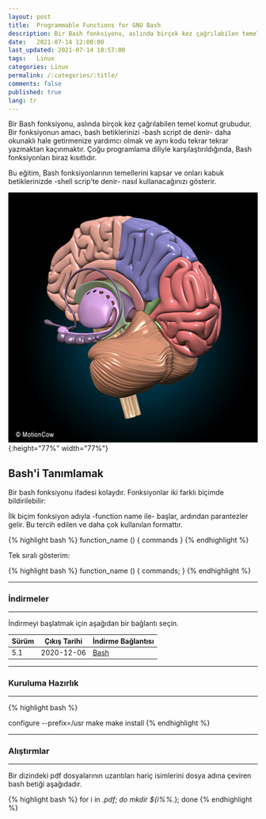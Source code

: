 ```yaml
---
layout: post
title:  Programmable Functions for GNU Bash
description: Bir Bash fonksiyonu, aslında birçok kez çağrılabilen temel komut grubudur.
date:   2021-07-14 12:00:00
last_updated: 2021-07-14 18:57:00
tags:   Linux
categories: Linux
permalink: /:categories/:title/
comments: false
published: true
lang: tr
---
```


Bir Bash fonksiyonu, aslında birçok kez çağrılabilen temel komut grubudur. Bir fonksiyonun amacı, bash betiklerinizi -bash script de denir- daha okunaklı hale getirmenize yardımcı olmak ve aynı kodu tekrar tekrar yazmaktan kaçınmaktır. Çoğu programlama diliyle karşılaştırıldığında, Bash fonksiyonları biraz kısıtlıdır.

Bu eğitim, Bash fonksiyonlarının temellerini kapsar ve onları kabuk betiklerinizde -shell scrip'te denir- nasıl kullanacağınızı gösterir.

![Bash Functions](/images/bash/Brain.jpg "Brain"){:height="77%" width="77%"}

## Bash'i Tanımlamak 

Bir bash fonksiyonu ifadesi kolaydır. Fonksiyonlar iki farklı biçimde bildirilebilir:

İlk biçim fonksiyon adıyla -function name ile- başlar, ardından parantezler gelir. Bu tercih edilen ve daha çok kullanılan formattır. 

{% highlight bash %}
function_name () {
  commands
}
{% endhighlight %}


Tek sıralı gösterim:


{% highlight bash %}
function_name () { commands; }
{% endhighlight %}


***
### **İndirmeler**

***

İndirmeyi başlatmak için aşağıdan bir bağlantı seçin. 

| Sürüm        | Çıkış Tarihi | İndirme Bağlantısı                                                               |
|--------------|--------------|----------------------------------------------------------------------------------|
| 5.1 | 2020-12-06   | [Bash](http://git.savannah.gnu.org/cgit/bash.git/snapshot/bash-5.1.tar.gz)   |

***

### **Kuruluma Hazırlık**

***

{% highlight bash %}

configure --prefix=/usr
make
make install
{% endhighlight %}

 
***

### **Alıştırmlar**

***
Bir dizindeki pdf dosyalarının uzantıları hariç isimlerini dosya adına çeviren bash betiği aşağıdadır.

{% highlight bash %}
for i in *.pdf; do
mkdir ${i%%.*}; done
{% endhighlight %}

